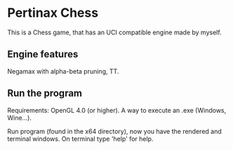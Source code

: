 # Pertinax Chess
This is a Chess game, that has an UCI compatible engine made by myself.

## Engine features 
Negamax with alpha-beta pruning, TT.

## Run the program

Requirements:
OpenGL 4.0 (or higher).
A way to execute an .exe (Windows, Wine...).

Run program (found in the x64 directory), now you have the rendered and terminal windows.
On terminal type 'help' for help.
